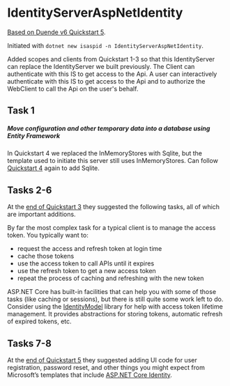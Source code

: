 ﻿# IdentityServerAspNetIdentity

[Based on Duende v6 Quickstart 5](https://docs.duendesoftware.com/identityserver/v6/quickstarts/5_aspnetid/).

Initiated with `dotnet new isaspid -n IdentityServerAspNetIdentity`.

Added scopes and clients from Quickstart 1-3 so that this IdentityServer can replace the 
IdentityServer we built previously. The Client can authenticate with this IS to get access
to the Api. A user can interactively authenticate with this IS to get access to the Api and 
to authorize the WebClient to call the Api on the user's behalf.

## Task 1

##### Move configuration and other temporary data into a database using Entity Framework

In Quickstart 4 we replaced the InMemoryStores with Sqlite, but the template used to 
initiate this server still uses InMemoryStores. Can follow 
[Quickstart 4](https://docs.duendesoftware.com/identityserver/v6/quickstarts/4_ef/) 
again to add Sqlite.

## Tasks 2-6

At the [end of Quickstart 3](https://docs.duendesoftware.com/identityserver/v6/quickstarts/3_api_access/#further-reading---access-token-lifetime-management) 
they suggested the following tasks, all of which are important additions.

By far the most complex task for a typical client is to manage the access token. 
You typically want to:

* request the access and refresh token at login time
* cache those tokens
* use the access token to call APIs until it expires
* use the refresh token to get a new access token
* repeat the process of caching and refreshing with the new token

ASP.NET Core has built-in facilities that can help you with some of those tasks (like 
caching or sessions), but there is still quite some work left to do. Consider using 
the [IdentityModel](https://identitymodel.readthedocs.io/en/latest/aspnetcore/overview.html) 
library for help with access token lifetime management. It provides 
abstractions for storing tokens, automatic refresh of expired tokens, etc.

## Tasks 7-8

At the [end of Quickstart 5](https://docs.duendesoftware.com/identityserver/v6/quickstarts/5_aspnetid/#whats-missing)
they suggested adding UI code for user registration, password reset, and other things 
you might expect from Microsoft’s templates that include 
[ASP.NET Core Identity](https://docs.microsoft.com/en-us/aspnet/core/security/authentication/identity?view=aspnetcore-6.0&tabs=netcore-cli#create-a-web-app-with-authentication).

